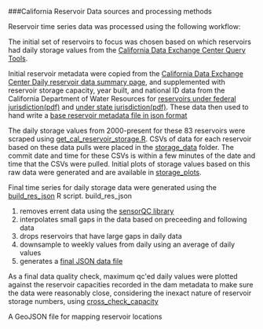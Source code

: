  ###California Reservoir Data sources and processing methods
 
 Reservoir time series data was processed using the following workflow:
 
 The initial set of reservoirs to focus was chosen based on which reservoirs had daily storage values from the [California Data Exchange Center Query Tools](http://cdec.water.ca.gov/cgi-progs/queryDaily). 

Initial reservoir metadata were copied from the [California Data Exchange Center Daily reservoir data summary page](http://cdec.water.ca.gov/misc/daily_res.html), and supplemented with reservoir storage capacity, year built, and national ID data from the California Department of Water Resources for [reservoirs under federal jurisdiction(pdf)](http://www.water.ca.gov/damsafety/docs/Federal2010.pdf) and [under state jurisdiction(pdf)](http://www.water.ca.gov/damsafety/docs/Jurisdictional2014.pdf).  These data then used to hand write a [base reservoir metadata file in json format](ca_reservoirs/Data/ca_reservoirs.json)
 
The daily storage values from 2000-present for these 83 reservoirs were scraped using [get_cal_reservoir_storage.R](get_cal_reservoir_storage.R).  CSVs of data for each reservoir based on these data pulls were placed in the [storage_data](storage_data/) folder.  The commit date and time for these CSVs is within a few minutes of the date and time that the CSVs were pulled.  Initial plots of storage values based on this raw data were generated and are available in [storage_plots](storage_plots).

Final time series for daily storage data were generated using the [build_res_json](build_res_json.R) R script. build\_res\_json
1. removes errent data using the [sensorQC library](https://github.com/USGS-R/sensorQC)
2. interpolates small gaps in the data based on preceeding and following data
3. drops reservoirs that have large gaps in daily data
4. downsample to weekly values from daily using an average of daily values
5. generates a [final JSON data file](reservoir_storage.json)

As a final data quality check, maximum qc'ed daily values were plotted against the reservoir capacities recorded in the dam metadata to make sure the data were reasonably close, considering the inexact nature of reservoir storage numbers, using [cross_check_capacity](cross_check_capacity.R) 

A GeoJSON file for mapping reservoir locations 




 
